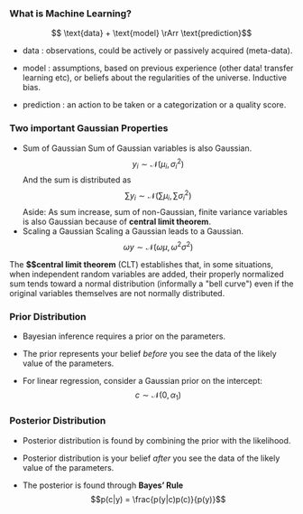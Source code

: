### What is Machine Learning?

$$ \text{data} + \text{model} \rArr \text{prediction}$$

-   $\text{data}$ : observations, could be actively or passively
    acquired (meta-data).

-   $\text{model}$ : assumptions, based on previous experience (other data!
    transfer learning etc), or beliefs about the regularities of
    the universe. Inductive bias.

-   $\text{prediction}$ : an action to be taken or a categorization or a
    quality score.

### Two important Gaussian Properties
- Sum of Gaussian
  Sum of Gaussian variables is also Gaussian.
  $$ y_{i} \sim \mathcal{N}(\mu_{i},\sigma_{i}^{2})$$
  And the sum is distributed as
  $$\sum y_{i} \sim \mathcal{N}(\sum \mu_{i},\sum \sigma_{i}^{2})$$
  Aside: As sum increase, sum of non-Gaussian, finite variance variables is also Gaussian because of **central limit theorem**.
- Scaling a Gaussian
  Scaling a Gaussian leads to a Gaussian.
  $$\omega y \sim \mathcal{N}(\omega \mu, \omega^{2}\sigma^{2})$$


The ****$$\$$central limit theorem**** (CLT) establishes that, in some situations, when independent random variables are added, their properly normalized sum tends toward a normal distribution (informally a "bell curve") even if the original variables themselves are not normally distributed. 

### Prior Distribution

-   Bayesian inference requires a prior on the parameters.

-   The prior represents your belief *before* you see the data of the
    likely value of the parameters.

-   For linear regression, consider a Gaussian prior on the intercept:
    $$c \sim \mathcal{N}(0, \alpha_1)$$

### Posterior Distribution

-   Posterior distribution is found by combining the prior with
    the likelihood.

-   Posterior distribution is your belief *after* you see the data of
    the likely value of the parameters.

-   The posterior is found through **Bayes’ Rule**
    $$p(c|y) = \frac{p(y|c)p(c)}{p(y)}$$
